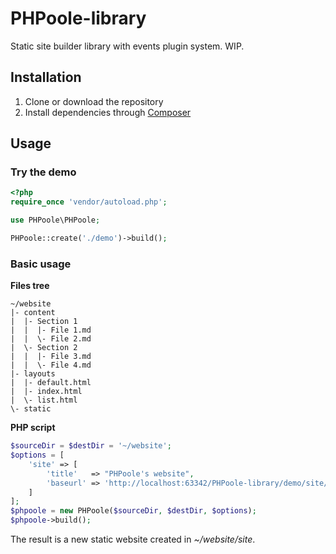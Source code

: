 PHPoole-library
==============

Static site builder library with events plugin system. WIP.

Installation
------------

1. Clone or download the repository
2. Install dependencies through [Composer](https://getcomposer.org/doc/00-intro.md#installation-linux-unix-osx)

Usage
-----

### Try the demo

```php
<?php
require_once 'vendor/autoload.php';

use PHPoole\PHPoole;

PHPoole::create('./demo')->build();
```

### Basic usage

**Files tree**
```
~/website
|- content
|  |- Section 1
|  |  |- File 1.md
|  |  \- File 2.md
|  \- Section 2
|  |  |- File 3.md
|  |  \- File 4.md
|- layouts
|  |- default.html
|  |- index.html
|  \- list.html
\- static
```

**PHP script**
```php
$sourceDir = $destDir = '~/website';
$options = [
    'site' => [
        'title'   => "PHPoole's website",
        'baseurl' => 'http://localhost:63342/PHPoole-library/demo/site/',
    ]
];
$phpoole = new PHPoole($sourceDir, $destDir, $options);
$phpoole->build();
```

The result is a new static website created in _~/website/site_.
